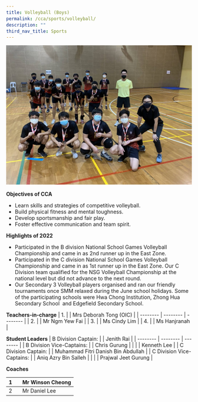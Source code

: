 ```yaml
---
title: Volleyball (Boys)
permalink: /cca/sports/volleyball/
description: ""
third_nav_title: Sports
---
```

![](/images/IMG_8246-1024x768.jpg)



**Objectives of CCA**

*   Learn skills and strategies of competitive volleyball.
*   Build physical fitness and mental toughness.
*   Develop sportsmanship and fair play.
*   Foster effective communication and team spirit.

**Highlights of 2022**

*   Participated in the B division National School Games Volleyball Championship and came in as 2nd runner up in the East Zone.
*   Participated in the C division National School Games Volleyball Championship and came in as 1st runner up in the East Zone. Our C Division team qualified for the NSG Volleyball Championship at the national level but did not advance to the next round.
*   Our Secondary 3 Volleyball players organised and ran our friendly tournaments once SMM relaxed during the June school holidays. Some of the participating schools were Hwa Chong Institution, Zhong Hua Secondary School  and Edgefield Secondary School.


**Teachers-in-charge**
| 1. |  | Mrs Deborah Tong (OIC)  |
| -------- | -------- | -------- |
| 2.     |      | Mr Ngm Yew Fai     |
| 3.     |      | Ms Cindy Lim     |
| 4.     |      | Ms Hanjranah     |

**Student Leaders**
| B Division Captain: |  | Jenith Rai |
| -------- | -------- | -------- |
| B Division Vice-Captains:    |      | Chris Gurung     |
|    |      | Kenneth Lee     |
|  C Division Captain:  |      | Muhammad Fitri Danish Bin Abdullah     |
|  C Division Vice-Captains:  |      | Aniq Azry Bin Salleh     |
|    |      | Prajwal Jeet Gurung     |


**Coaches**


| 1 |  | Mr Winson Cheong |
| -------- | -------- | -------- |
| 2    |     |  Mr Daniel Lee     |